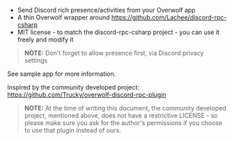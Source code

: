 ﻿- Send Discord rich presence/activities from your Overwolf app
- A thin Overwolf wrapper around https://github.com/Lachee/discord-rpc-csharp
- MIT license - to match the discord-rpc-csharp project - you can use it freely
and modify it

> **NOTE:** Don't forget to allow presence first, via Discord privacy settings

See sample app for more information.

Inspired by the community developed project: https://github.com/Trucky/overwolf-discord-rpc-plugin

> **NOTE:** At the time of writing this document, the community developed
> project, mentioned above, does not have a restrictive LICENSE - so please
> make sure you ask for the author's permissions if you choose to use that
> plugin instead of ours.
